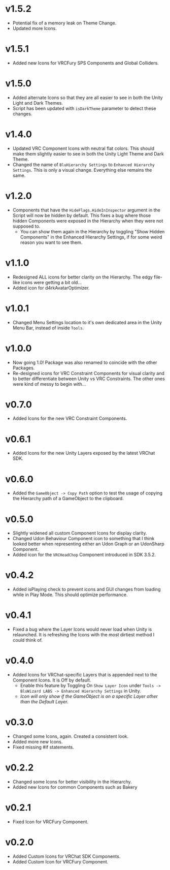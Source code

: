 # v1.5.2
- Potential fix of a memory leak on Theme Change.
- Updated more Icons.

# v1.5.1
- Added new Icons for VRCFury SPS Components and Global Colliders.

# v1.5.0
- Added alternate Icons so that they are all easier to see in both the Unity Light and Dark Themes.
- Script has been updated with `isDarkTheme` parameter to detect these changes.

# v1.4.0
- Updated VRC Component Icons with neutral flat colors. This should make them slightly easier to see in both the Unity Light Theme and Dark Theme.
- Changed the name of `BluHierarchy Settings` to `Enhanced Hierarchy Settings`. This is only a visual change. Everything else remains the same.

# v1.2.0
- Components that have the `HideFlags.HideInInspector` argument in the Script will now be hidden by default. This fixes a bug where those hidden Components were exposed in the Hierarchy when they were not supposed to.
  - You can show them again in the Hierarchy by toggling "Show Hidden Components" in the Enhanced Hierarchy Settings, if for some weird reason you want to see them.

# v1.1.0
- Redesigned ALL icons for better clarity on the Hierarchy. The edgy file-like icons were getting a bit old...
- Added icon for d4rkAvatarOptimizer.

# v1.0.1
- Changed Menu Settings location to it's own dedicated area in the Unity Menu Bar, instead of inside `Tools`.

# v1.0.0
- Now going 1.0! Package was also renamed to coincide with the other Packages.
- Re-designed icons for VRC Constraint Components for visual clarity and to better differentiate between Unity vs VRC Constraints. The other ones were kind of messy to begin with...

# v0.7.0
- Added Icons for the new VRC Constraint Components.

# v0.6.1
- Added Icons for the new Unity Layers exposed by the latest VRChat SDK.

# v0.6.0
- Added the `GameObject -> Copy Path` option to test the usage of copying the Hierarchy path of a GameObject to the clipboard.

# v0.5.0
- Slightly widened all custom Component Icons for display clarity.
- Changed Udon Behaviour Component icon to something that I think looked better when representing either an Udon Graph or an UdonSharp Component.
- Added icon for the `VRCHeadChop` Component introduced in SDK 3.5.2.

# v0.4.2
- Added isPlaying check to prevent icons and GUI changes from loading while in Play Mode. This should optimize performance.

# v0.4.1
- Fixed a bug where the Layer Icons would never load when Unity is relaunched. It is refreshing the Icons with the most dirtiest method I could think of.

# v0.4.0
- Added Icons for VRChat-specific Layers that is appended next to the Component Icons. It is Off by default.
    - Enable this feature by Toggling On `Show Layer Icon` under `Tools -> BluWizard LABS -> Enhanced Hierarchy Settings` in Unity.
    - *Icon will only show if the GameObject is on a specific Layer other than the Default Layer.*

# v0.3.0
- Changed some Icons, again. Created a consistent look.
- Added more new Icons.
- Fixed missing #if statements.

# v0.2.2
- Changed some Icons for better visibility in the Hierarchy.
- Added new Icons for common Components such as Bakery

# v0.2.1
- Fixed Icon for VRCFury Component.

# v0.2.0
- Added Custom Icons for VRChat SDK Components.
- Added Custom Icon for VRCFury Component.